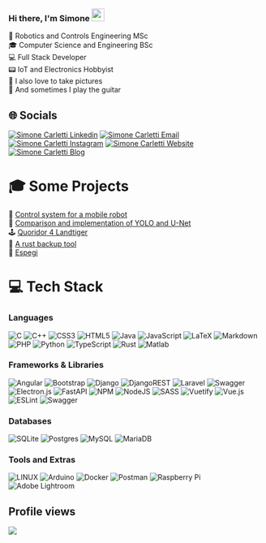 ### Hi there, I'm Simone <img src="https://media.giphy.com/media/hvRJCLFzcasrR4ia7z/giphy.gif" width="25px"/>

🦾 Robotics and Controls Engineering MSc<br>
🎓 Computer Science and Engineering BSc<br>
💻 Full Stack Developer<br>
📟 IoT and Electronics Hobbyist<br>
📸 I also love to take pictures<br>
🎸 And sometimes I play the guitar

<!-- 📝 https://regi18.github.io/blog<br> -->
<!-- 🔗 https://simonecarletti.github.io -->

## 🌐 Socials
[![Simone Carletti Linkedin](https://img.shields.io/badge/LinkedIn-0077B5?style=for-the-badge&logo=linkedin&logoColor=white)](https://www.linkedin.com/in/simone-carletti-it)
[![Simone Carletti Email](https://img.shields.io/badge/Email-D14836?style=for-the-badge&logo=gmail&logoColor=white)](mailto:simonecarletti.work@gmail.com )
[![Simone Carletti Instagram](https://img.shields.io/badge/Instagram-%23E4405F.svg?style=for-the-badge&logo=Instagram&logoColor=white)](https://www.instagram.com/simone_carletti/)
[![Simone Carletti Website](https://img.shields.io/badge/Website-%2300599C?style=for-the-badge&logo=About.me&logoColor=white)](https://simonecarletti.github.io/)
[![Simone Carletti Blog](https://img.shields.io/badge/Blog-f16529?style=for-the-badge&logo=Jekyll&logoColor=white)](https://regi18.github.io/blog)

# 🎓 Some Projects

🤖 [Control system for a mobile robot](https://github.com/regi18/dtu-digital-control)<br>
🧠 [Comparison and implementation of YOLO and U-Net](https://github.com/regi18/dtu-deep-learning)<br>
🕹️ [Quoridor 4 Landtiger](https://github.com/regi18/quoridor-for-landtiger)<br>
🦀 [A rust backup tool](https://github.com/regi18/progetto-pds-backup)<br>
🔌 [Espegi](https://github.com/regi18/Espegi)<br>

# 💻 Tech Stack
### Languages
![C](https://img.shields.io/badge/c-%2300599C.svg?style=for-the-badge&logo=c&logoColor=white) ![C++](https://img.shields.io/badge/c++-%2300599C.svg?style=for-the-badge&logo=c%2B%2B&logoColor=white) ![CSS3](https://img.shields.io/badge/css3-%231572B6.svg?style=for-the-badge&logo=css3&logoColor=white) ![HTML5](https://img.shields.io/badge/html5-f16529.svg?style=for-the-badge&logo=html5&logoColor=white) ![Java](https://img.shields.io/badge/java-%23ED8B00.svg?style=for-the-badge&logo=Java&logoColor=white) ![JavaScript](https://img.shields.io/badge/javascript-%23323330.svg?style=for-the-badge&logo=javascript&logoColor=%23F7DF1E) ![LaTeX](https://img.shields.io/badge/latex-%23008080.svg?style=for-the-badge&logo=latex&logoColor=white) ![Markdown](https://img.shields.io/badge/markdown-%23000000.svg?style=for-the-badge&logo=markdown&logoColor=white) ![PHP](https://img.shields.io/badge/php-%23777BB4.svg?style=for-the-badge&logo=php&logoColor=white) ![Python](https://img.shields.io/badge/python-3670A0?style=for-the-badge&logo=python&logoColor=ffdd54) ![TypeScript](https://img.shields.io/badge/typescript-%23007ACC.svg?style=for-the-badge&logo=typescript&logoColor=white) ![Rust](https://img.shields.io/badge/Rust-CE412B.svg?style=for-the-badge&logo=rust&logoColor=white) ![Matlab](https://img.shields.io/badge/Matlab-FC8B16.svg?style=for-the-badge&logo=matlab&logoColor=white) 

### Frameworks & Libraries
![Angular](https://img.shields.io/badge/angular-%23DD0031.svg?style=for-the-badge&logo=angular&logoColor=white) ![Bootstrap](https://img.shields.io/badge/bootstrap-%23563D7C.svg?style=for-the-badge&logo=bootstrap&logoColor=white) ![Django](https://img.shields.io/badge/django-%23092E20.svg?style=for-the-badge&logo=django&logoColor=white) ![DjangoREST](https://img.shields.io/badge/DJANGO-REST-ff1709?style=for-the-badge&logo=django&logoColor=white&color=ff1709&labelColor=gray) ![Laravel](https://img.shields.io/badge/Laravel-4B3263?style=for-the-badge&logo=Laravel&logoColor=white) ![Swagger](https://img.shields.io/badge/-Swagger-%23Clojure?style=for-the-badge&logo=swagger&logoColor=white) ![Electron.js](https://img.shields.io/badge/Electron-191970?style=for-the-badge&logo=Electron&logoColor=white) ![FastAPI](https://img.shields.io/badge/FastAPI-005571?style=for-the-badge&logo=fastapi) ![NPM](https://img.shields.io/badge/NPM-%23000000.svg?style=for-the-badge&logo=npm&logoColor=white) ![NodeJS](https://img.shields.io/badge/node.js-6DA55F?style=for-the-badge&logo=node.js&logoColor=white) ![SASS](https://img.shields.io/badge/SASS-hotpink.svg?style=for-the-badge&logo=SASS&logoColor=white) ![Vuetify](https://img.shields.io/badge/Vuetify-1867C0?style=for-the-badge&logo=vuetify&logoColor=AEDDFF) ![Vue.js](https://img.shields.io/badge/vuejs-%2335495e.svg?style=for-the-badge&logo=vuedotjs&logoColor=%234FC08D) ![ESLint](https://img.shields.io/badge/ESLint-4B3263?style=for-the-badge&logo=eslint&logoColor=white) ![Swagger](https://img.shields.io/badge/-Swagger-%23Clojure?style=for-the-badge&logo=swagger&logoColor=white)

### Databases
![SQLite](https://img.shields.io/badge/sqlite-%2307405e.svg?style=for-the-badge&logo=sqlite&logoColor=white) ![Postgres](https://img.shields.io/badge/postgres-%23316192.svg?style=for-the-badge&logo=postgresql&logoColor=white) ![MySQL](https://img.shields.io/badge/mysql-%2300f.svg?style=for-the-badge&logo=mysql&logoColor=white) ![MariaDB](https://img.shields.io/badge/MariaDB-003545?style=for-the-badge&logo=mariadb&logoColor=white)

### Tools and Extras
![LINUX](https://img.shields.io/badge/Linux-FCC624?style=for-the-badge&logo=linux&logoColor=black) ![Arduino](https://img.shields.io/badge/-Arduino-00979D?style=for-the-badge&logo=Arduino&logoColor=white) ![Docker](https://img.shields.io/badge/docker-%230db7ed.svg?style=for-the-badge&logo=docker&logoColor=white) ![Postman](https://img.shields.io/badge/Postman-FF6C37?style=for-the-badge&logo=postman&logoColor=white) ![Raspberry Pi](https://img.shields.io/badge/-RaspberryPi-C51A4A?style=for-the-badge&logo=Raspberry-Pi) ![Adobe Lightroom](https://img.shields.io/badge/Adobe%20Lightroom-31A8FF.svg?style=for-the-badge&logo=Adobe%20Lightroom&logoColor=white) 


## Profile views
[![](https://visitcount.itsvg.in/api?id=regi18&icon=0&color=12)](https://visitcount.itsvg.in)

<!-- Proudly created with GPRM ( https://gprm.itsvg.in ) -->

<!--
**regi18/regi18** is a ✨ _special_ ✨ repository because its `README.md` (this file) appears on your GitHub profile.

Here are some ideas to get you started:

- 🔭 I’m currently working on ...
- 🌱 I’m currently learning ...
- 👯 I’m looking to collaborate on ...
- 🤔 I’m looking for help with ...
- 💬 Ask me about ...
- 📫 How to reach me: ...
- 😄 Pronouns: ...
- ⚡ Fun fact: ...
-->
